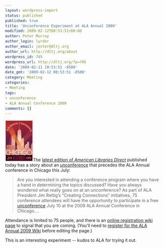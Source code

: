 ```yaml
---
layout: wordpress-import
status: published
published: true
title: 'Unconference Experiment at ALA Annual 2009'
modified: 2009-02-12T00:53:51+00:00
author: Peter Murray
author_login: lyrdor
author_email: jester@dltj.org
author_url: http://dltj.org/about
wordpress_id: 745
wordpress_url: http://dltj.org/?p=745
date: '2009-02-11 19:53:51 -0500'
date_gmt: '2009-02-12 00:53:51 -0500'
category: Meeting
categories:
- Meeting
tags:
- unconference
- ALA Annual Conference 2009
comments: []
---
```

<p><img src="/assets/images/2009/02/ALA_Chicago_09_Logo.jpg" alt="ALA Annual 2000 Logo" class="alignright" height="135" width="91" />The <a href="http://link.ixs1.net/s/ve?eli=y313998&amp;si=r98421464&amp;cfc=3html" title="American Libraries Direct for 11-Feb-2009">latest edition of <i>American Libraries Direct</i></a> published today has a story about an <a href="http://wikis.ala.org/annual2009/index.php/Unconference" title="ALA Annual 2009 Unconference">unconference</a> that precedes the ALA Annual conference in Chicago this July:</p>
<blockquote><p>Are you interested in attending a conference program where you have a hand in determining the topics discussed? Have you always wondered what really goes on at an unconference? As part of ALA President Jim Rettig&rsquo;s &ldquo;Creating Connections&rdquo; initiatives, 75 conference attendees will have the opportunity to participate in a free <a href="http://wikis.ala.org/annual2009/index.php/Unconference" title="ALA Annual 2009 Unconference">unconference</a> July 10 at the 2009 ALA Annual Conference in Chicago....</p></blockquote>
<p>Attendance is limited to 75 people, and there is an <a href="http://wikis.ala.org/annual2009/index.php/Unconference_Registration" title="ALA Annual 2009 Unconference Registration">online registration wiki page</a> to signal that you are coming.  (You'll need to <a href="http://wikis.ala.org/annual2009/index.php?title=Special:Userlogin&amp;type=signup" title="ALA Annual 2009 Wiki Registration">register for the ALA Annual 2009 Wiki</a> before editing the page.)</p>
<p>This is an interesting experiment -- kudos to ALA for trying it out.</p>
